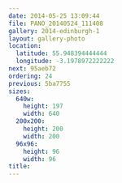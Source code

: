 ```yaml
---
date: 2014-05-25 13:09:44
file: PANO_20140524_111408
gallery: 2014-edinburgh-1
layout: gallery-photo
location:
  latitude: 55.948394444444
  longitude: -3.1978972222222
next: 95aeb72
ordering: 24
previous: 5ba7755
sizes:
  640w:
    height: 197
    width: 640
  200x200:
    height: 200
    width: 200
  96x96:
    height: 96
    width: 96
title: 
---
```

